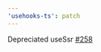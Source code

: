 ```yaml
---
'usehooks-ts': patch
---
```


Depreciated useSsr [#258](https://github.com/juliencrn/usehooks-ts/issues/258)
